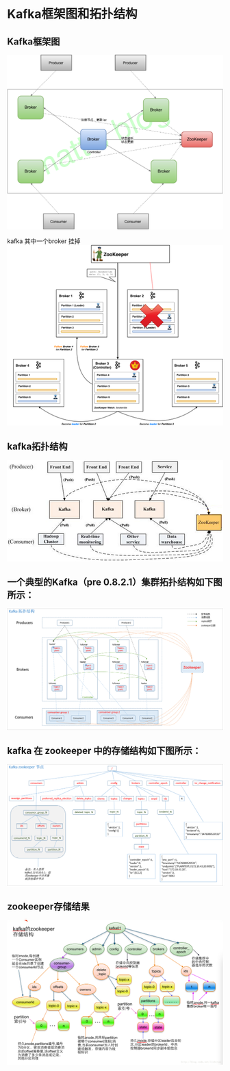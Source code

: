 

# Kafka框架图和拓扑结构


##  Kafka框架图

![](../../images/kafka/kafka-framwoker.png)


kafka 其中一个broker 挂掉
![](../../images/kafka/kafka_controller_Architecture.png)

## kafka拓扑结构

![](../../images/kafka/Kafka_Architecture_topology.png)

## 一个典型的Kafka（pre 0.8.2.1）集群拓扑结构如下图所示：

![](../../images/kafka/kafka_Architecture_topology_2.png)


## kafka 在 zookeeper 中的存储结构如下图所示：

![](../../images/kafka/kafka_zookeeper.png)

## zookeeper存储结果
![](../../images/kafka/kafka_zookeeper_2.jpeg)